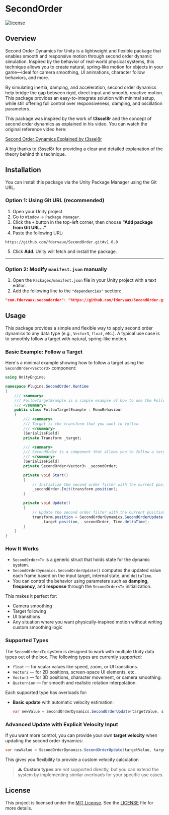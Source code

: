 # SecondOrder

[![license](https://img.shields.io/badge/LICENSE-MIT-green.svg)](LICENSE)

## Overview

Second Order Dynamics for Unity is a lightweight and flexible package that enables smooth and responsive motion through second order dynamic simulation. Inspired by the behavior of real-world physical systems, this technique allows you to create natural, spring-like motion for objects in your game—ideal for camera smoothing, UI animations, character follow behaviors, and more.

By simulating inertia, damping, and acceleration, second order dynamics help bridge the gap between rigid, direct input and smooth, reactive motion. This package provides an easy-to-integrate solution with minimal setup, while still offering full control over responsiveness, damping, and oscillation parameters.

This package was inspired by the work of **t3ssel8r** and the concept of second order dynamics as explained in his video. You can watch the original reference video here:

[Second Order Dynamics Explained by t3ssel8r](https://www.youtube.com/watch?v=KPoeNZZ6H4s&t=1s)

A big thanks to t3ssel8r for providing a clear and detailed explanation of the theory behind this technique.

## Installation

You can install this package via the Unity Package Manager using the Git URL.

### Option 1: Using Git URL (recommended)

1. Open your Unity project.
2. Go to `Window` → `Package Manager`.
3. Click the `+` button in the top-left corner, then choose **"Add package from Git URL..."**
4. Paste the following URL:
``` 
https://github.com/fdervaux/SecondOrder.git#v1.0.0
```
5. Click **Add**. Unity will fetch and install the package.

---

### Option 2: Modify `manifest.json` manually

1. Open the `Packages/manifest.json` file in your Unity project with a text editor.  
2. Add the following line to the `"dependencies"` section:

```json
"com.fdervaux.secondorder": "https://github.com/fdervaux/SecondOrder.git#v1.0.0"
```

## Usage

This package provides a simple and flexible way to apply second order dynamics to any data type (e.g., `Vector3`, `float`, etc.). A typical use case is to smoothly follow a target with natural, spring-like motion.

### Basic Example: Follow a Target

Here's a minimal example showing how to follow a target using the `SecondOrder<Vector3>` component:

```csharp
using UnityEngine;

namespace Plugins.SecondOrder.Runtime
{
    /// <summary>
    /// FollowTargetExample is a simple example of how to use the FollowTarget component.
    /// </summary>
    public class FollowTargetExample : MonoBehaviour
    {
        /// <summary>
        /// Target is the transform that you want to follow.
        /// </summary>
        [SerializeField]
        private Transform _target;
        
        /// <summary>
        /// SecondOrder is a component that allows you to follow a target with a second order filter.
        /// </summary>
        [SerializeField]
        private SecondOrder<Vector3> _secondOrder;

        private void Start()
        {
            // Initialize the second order filter with the current position of the transform. (optional)
            _secondOrder.Init(transform.position);
        }

        private void Update()
        {
            // Update the second order filter with the current position of the target.
            transform.position = SecondOrderDynamics.SecondOrderUpdate(
                _target.position, _secondOrder, Time.deltaTime);
        }
    }
}
```
### How It Works

- `SecondOrder<T>` is a generic struct that holds state for the dynamic system.
- `SecondOrderDynamics.SecondOrderUpdate()` computes the updated value each frame based on the input target, internal state, and `deltaTime`.
- You can control the behavior using parameters such as **damping**, **frequency**, and **response** through the `SecondOrder<T>` initialization.

This makes it perfect for:

- Camera smoothing  
- Target following  
- UI transitions  
- Any situation where you want physically-inspired motion without writing custom smoothing logic

### Supported Types

The `SecondOrder<T>` system is designed to work with multiple Unity data types out of the box. The following types are currently supported:

- `float` — for scalar values like speed, zoom, or UI transitions.
- `Vector2` — for 2D positions, screen-space UI elements, etc.
- `Vector3` — for 3D positions, character movement, or camera smoothing.
- `Quaternion` — for smooth and realistic rotation interpolation.

Each supported type has overloads for:

- **Basic update** with automatic velocity estimation:
  ```csharp
  var newValue = SecondOrderDynamics.SecondOrderUpdate(targetValue, secondOrder, deltaTime);
  ```

### Advanced Update with Explicit Velocity Input

If you want more control, you can provide your own **target velocity** when updating the second order dynamics:

```csharp
var newValue = SecondOrderDynamics.SecondOrderUpdate(targetValue, targetVelocity, secondOrder, deltaTime);
```

This gives you flexibility to provide a custom velocity calculation


> ⚠️ **Custom types** are not supported directly, but you can extend the system by implementing similar overloads for your specific use cases.


## License

This project is licensed under the [MIT License](https://opensource.org/licenses/MIT). See the [LICENSE](LICENSE) file for more details.




